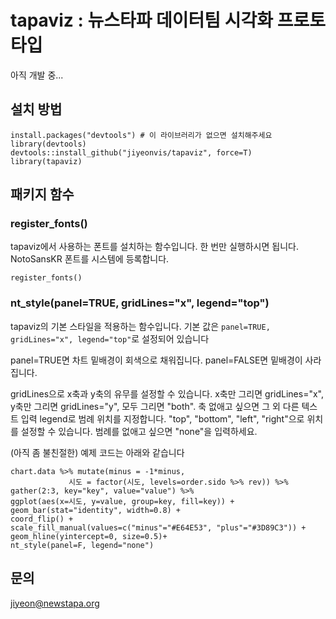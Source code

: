 # tapaviz : 뉴스타파 데이터팀 시각화 프로토타입

아직 개발 중...

## 설치 방법

    install.packages("devtools") # 이 라이브러리가 없으면 설치해주세요
    library(devtools)
    devtools::install_github("jiyeonvis/tapaviz", force=T)
    library(tapaviz)

## 패키지 함수

### register_fonts()
tapaviz에서 사용하는 폰트를 설치하는 함수입니다. 한 번만 실행하시면 됩니다. NotoSansKR 폰트를 시스템에 등록합니다.

    register_fonts()

### nt_style(panel=TRUE, gridLines="x", legend="top")

tapaviz의 기본 스타일을 적용하는 함수입니다. 기본 값은 `panel=TRUE, gridLines="x", legend="top"`로 설정되어 있습니다

panel=TRUE면 차트 밑배경이 회색으로 채워집니다. panel=FALSE면 밑배경이 사라집니다.

gridLines으로 x축과 y축의 유무를 설정할 수 있습니다. x축만 그리면 gridLines="x", y축만 그리면 gridLines="y", 모두 그리면 "both". 축 없애고 싶으면 그 외 다른 텍스트 입력
legend로 범례 위치를 지정합니다. "top", "bottom", "left", "right"으로 위치를 설정할 수  있습니다. 범례를 없애고 싶으면 "none"을 입력하세요. 


(아직 좀 불친절한) 예제 코드는 아래와 같습니다

    chart.data %>% mutate(minus = -1*minus,
                 시도 = factor(시도, levels=order.sido %>% rev)) %>% 
    gather(2:3, key="key", value="value") %>% 
    ggplot(aes(x=시도, y=value, group=key, fill=key)) +
    geom_bar(stat="identity", width=0.8) +
    coord_flip() +
    scale_fill_manual(values=c("minus"="#E64E53", "plus"="#3D89C3")) +
    geom_hline(yintercept=0, size=0.5)+
    nt_style(panel=F, legend="none")
    
## 문의
jiyeon@newstapa.org
